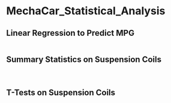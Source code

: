 # MechaCar_Statistical_Analysis





## Linear Regression to Predict MPG

![]()



## Summary Statistics on Suspension Coils

![]()
![]()



## T-Tests on Suspension Coils

![]()
![]()
![]()
![]()
![]()
